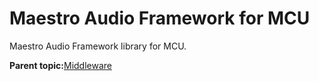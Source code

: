 # Maestro Audio Framework for MCU

Maestro Audio Framework library for MCU.

**Parent topic:**[Middleware](../topics/middleware.md)

